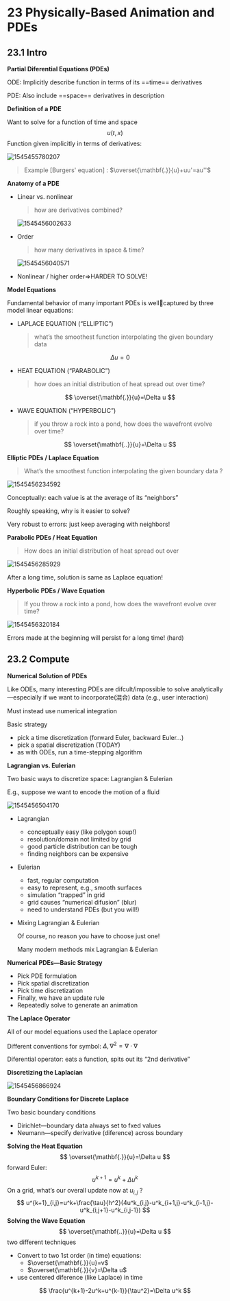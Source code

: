 # 23 Physically-Based Animation and PDEs 

## 23.1 Intro

**Partial Diferential Equations (PDEs)** 

ODE: Implicitly describe function in terms of its ==time== derivatives 

PDE: Also include ==space== derivatives in description 

**Definition of a PDE** 

Want to solve for a function of time and space 
$$
u(t,x)
$$
Function given implicitly in terms of derivatives: 

![1545455780207](assets/1545455780207.jpg)

> Example [Burgers' equation] : $\overset{\mathbf{.}}{u}+uu'=au''$ 

**Anatomy of a PDE** 

- Linear vs. nonlinear

  > how are derivatives combined? 

  ![1545456002633](assets/1545456002633.jpg)

- Order

  > how many derivatives in space & time? 

  ![1545456040571](assets/1545456040571.jpg)

- Nonlinear / higher order⇒HARDER TO SOLVE! 

**Model Equations** 

Fundamental behavior of many important PDEs is wellcaptured by three model linear equations: 

- LAPLACE EQUATION (“ELLIPTIC”) 

  > what’s the smoothest function interpolating the given boundary data 

  $$
  \Delta u=0
  $$

- HEAT EQUATION (“PARABOLIC”) 

  > how does an initial distribution of heat spread out over time? 

  $$
  \overset{\mathbf{.}}{u}=\Delta u
  $$

- WAVE EQUATION (“HYPERBOLIC”) 

  > if you throw a rock into a pond, how does the wavefront evolve over time? 

  $$
  \overset{\mathbf{..}}{u}=\Delta u
  $$


**Elliptic PDEs / Laplace Equation** 

> What’s the smoothest function interpolating the given boundary data ?

![1545456234592](assets/1545456234592.jpg)

Conceptually: each value is at the average of its “neighbors” 

Roughly speaking, why is it easier to solve?

Very robust to errors: just keep averaging with neighbors! 

**Parabolic PDEs / Heat Equation** 

> How does an initial distribution of heat spread out over 

![1545456285929](assets/1545456285929.jpg)

After a long time, solution is same as Laplace equation! 

**Hyperbolic PDEs / Wave Equation** 

> If you throw a rock into a pond, how does the wavefront evolve over time? 

![1545456320184](assets/1545456320184.jpg)

Errors made at the beginning will persist for a long time! (hard) 

## 23.2 Compute

**Numerical Solution of PDEs** 

Like ODEs, many interesting PDEs are difcult/impossible to solve analytically—especially if we want to incorporate(混合) data (e.g., user interaction) 

Must instead use numerical integration 

Basic strategy 

- pick a time discretization (forward Euler, backward Euler...) 
- pick a spatial discretization (TODAY) 
- as with ODEs, run a time-stepping algorithm 

**Lagrangian vs. Eulerian** 

Two basic ways to discretize space: Lagrangian & Eulerian 

E.g., suppose we want to encode the motion of a fluid 

![1545456504170](assets/1545456504170.jpg)

- Lagrangian 
  - conceptually easy (like polygon soup!)
  - resolution/domain not limited by grid
  - good particle distribution can be tough
  - finding neighbors can be expensive 

- Eulerian 
  - fast, regular computation
  - easy to represent, e.g., smooth surfaces
  - simulation “trapped” in grid
  - grid causes “numerical difusion” (blur)
  - need to understand PDEs (but you will!) 

- Mixing Lagrangian & Eulerian 

  Of course, no reason you have to choose just one! 

  Many modern methods mix Lagrangian & Eulerian

**Numerical PDEs—Basic Strategy** 

- Pick PDE formulation 
- Pick spatial discretization 
- Pick time discretization 
- Finally, we have an update rule 
- Repeatedly solve to generate an animation 

**The Laplace Operator** 

All of our model equations used the Laplace operator 

Different conventions for symbol: $\Delta,\nabla^2=\nabla\cdot\nabla$ 

Diferential operator: eats a function, spits out its “2nd derivative” 

**Discretizing the Laplacian** 

![1545456866924](assets/1545456866924.jpg)

**Boundary Conditions for Discrete Laplace** 

Two basic boundary conditions 

- Dirichlet—boundary data always set to fxed values 
- Neumann—specify derivative (diference) across boundary 

**Solving the Heat Equation** 
$$
\overset{\mathbf{.}}{u}=\Delta u
$$
forward Euler: 
$$
u^{k+1}=u^k+\Delta u^k
$$
On a grid, what’s our overall update now at $u_{i,j}$ ? 
$$
u^{k+1}_{i,j}=u^k+\frac{\tau}{h^2}(4u^k_{i,j}-u^k_{i+1,j}-u^k_{i-1,j}-u^k_{i,j+1}-u^k_{i,j-1})
$$
**Solving the Wave Equation** 
$$
\overset{\mathbf{..}}{u}=\Delta u
$$
two different techniques 

-  Convert to two 1st order (in time) equations: 
   - $\overset{\mathbf{.}}{u}=v$ 
   - $\overset{\mathbf{.}}{v}=\Delta u$ 
-  use centered diference (like Laplace) in time 

$$
\frac{u^{k+1}-2u^k+u^{k-1}}{\tau^2}=\Delta u^k
$$

<script type="text/javascript" src="http://cdn.mathjax.org/mathjax/latest/MathJax.js?config=TeX-AMS-MML_HTMLorMML"></script>
<script type="text/x-mathjax-config">
MathJax.Hub.Config({ tex2jax: {inlineMath: [['$', '$']]}, messageStyle: "none" });
</script>